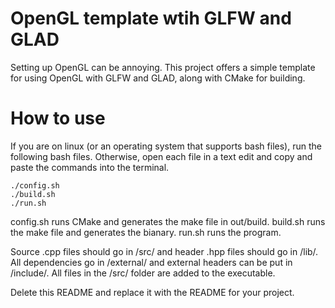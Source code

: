 # OpenGL template wtih GLFW and GLAD
Setting up OpenGL can be annoying. This project offers a simple template for using OpenGL with GLFW and GLAD, along with CMake for building.

# How to use
If you are on linux (or an operating system that supports bash files), run the following bash files. Otherwise, open each file in a text edit and copy and paste the commands into the terminal.
```
./config.sh
./build.sh
./run.sh
```
config.sh runs CMake and generates the make file in out/build. build.sh runs the make file and generates the bianary. run.sh runs the program.

Source .cpp files should go in /src/ and header .hpp files should go in /lib/. All dependencies go in /external/ and external headers can be put in /include/. All files in the /src/ folder are added to the executable.

Delete this README and replace it with the README for your project.
